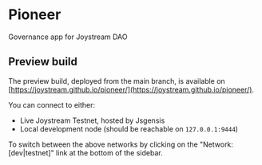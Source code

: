 # Pioneer

Governance app for Joystream DAO

## Preview build

The preview build, deployed from the main branch, is available on [https://joystream.github.io/pioneer/](https://joystream.github.io/pioneer/).

You can connect to either:

- Live Joystream Testnet, hosted by Jsgensis
- Local development node (should be reachable on `127.0.0.1:9444`)

To switch between the above networks by clicking on the "Network: [dev|testnet]" link at the bottom of the sidebar.
